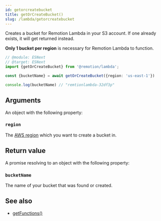 ```yaml
---
id: getorcreatebucket
title: getOrCreateBucket()
slug: /lambda/getorcreatebucket
---
```


Creates a bucket for Remotion Lambda in your S3 account. If one already exists, it will get returned instead.

**Only 1 bucket per region** is necessary for Remotion Lambda to function.

```ts twoslash
// @module: ESNext
// @target: ESNext
import {getOrCreateBucket} from '@remotion/lambda';

const {bucketName} = await getOrCreateBucket({region: 'us-east-1'})

console.log(bucketName) // "remtionlambda-32df3p"
```

## Arguments

An object with the following property:

### `region`

The [AWS region](/docs/lambda/region-selection) which you want to create a bucket in.

## Return value

A promise resolving to an object with the following property:

### `bucketName`

The name of your bucket that was found or created.

## See also

- [getFunctions()](/docs/lambda/getfunctions)

